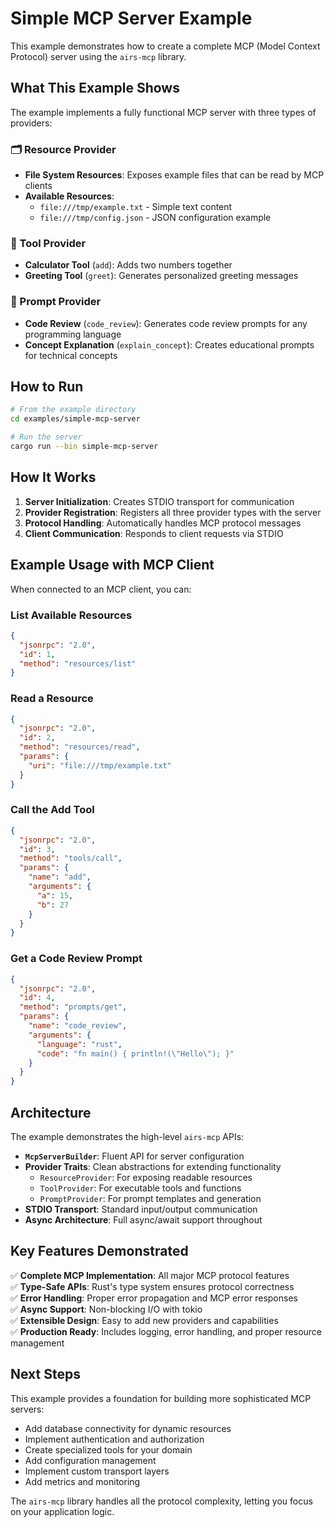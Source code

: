 # Simple MCP Server Example

This example demonstrates how to create a complete MCP (Model Context Protocol) server using the `airs-mcp` library.

## What This Example Shows

The example implements a fully functional MCP server with three types of providers:

### 🗂️ Resource Provider
- **File System Resources**: Exposes example files that can be read by MCP clients
- **Available Resources**:
  - `file:///tmp/example.txt` - Simple text content
  - `file:///tmp/config.json` - JSON configuration example

### 🔧 Tool Provider
- **Calculator Tool** (`add`): Adds two numbers together
- **Greeting Tool** (`greet`): Generates personalized greeting messages

### 📝 Prompt Provider
- **Code Review** (`code_review`): Generates code review prompts for any programming language
- **Concept Explanation** (`explain_concept`): Creates educational prompts for technical concepts

## How to Run

```bash
# From the example directory
cd examples/simple-mcp-server

# Run the server
cargo run --bin simple-mcp-server
```

## How It Works

1. **Server Initialization**: Creates STDIO transport for communication
2. **Provider Registration**: Registers all three provider types with the server
3. **Protocol Handling**: Automatically handles MCP protocol messages
4. **Client Communication**: Responds to client requests via STDIO

## Example Usage with MCP Client

When connected to an MCP client, you can:

### List Available Resources
```json
{
  "jsonrpc": "2.0",
  "id": 1,
  "method": "resources/list"
}
```

### Read a Resource
```json
{
  "jsonrpc": "2.0",
  "id": 2,
  "method": "resources/read",
  "params": {
    "uri": "file:///tmp/example.txt"
  }
}
```

### Call the Add Tool
```json
{
  "jsonrpc": "2.0",
  "id": 3,
  "method": "tools/call",
  "params": {
    "name": "add",
    "arguments": {
      "a": 15,
      "b": 27
    }
  }
}
```

### Get a Code Review Prompt
```json
{
  "jsonrpc": "2.0",
  "id": 4,
  "method": "prompts/get",
  "params": {
    "name": "code_review",
    "arguments": {
      "language": "rust",
      "code": "fn main() { println!(\"Hello\"); }"
    }
  }
}
```

## Architecture

The example demonstrates the high-level `airs-mcp` APIs:

- **`McpServerBuilder`**: Fluent API for server configuration
- **Provider Traits**: Clean abstractions for extending functionality
  - `ResourceProvider`: For exposing readable resources
  - `ToolProvider`: For executable tools and functions
  - `PromptProvider`: For prompt templates and generation
- **STDIO Transport**: Standard input/output communication
- **Async Architecture**: Full async/await support throughout

## Key Features Demonstrated

✅ **Complete MCP Implementation**: All major MCP protocol features  
✅ **Type-Safe APIs**: Rust's type system ensures protocol correctness  
✅ **Error Handling**: Proper error propagation and MCP error responses  
✅ **Async Support**: Non-blocking I/O with tokio  
✅ **Extensible Design**: Easy to add new providers and capabilities  
✅ **Production Ready**: Includes logging, error handling, and proper resource management  

## Next Steps

This example provides a foundation for building more sophisticated MCP servers:

- Add database connectivity for dynamic resources
- Implement authentication and authorization
- Create specialized tools for your domain
- Add configuration management
- Implement custom transport layers
- Add metrics and monitoring

The `airs-mcp` library handles all the protocol complexity, letting you focus on your application logic.
